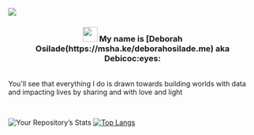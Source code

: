 ![](https://github.com/DeborahOsilade/DeborahOsilade/blob/main/Images/githb.png)

<h3 align="center"><img src="https://raw.githubusercontent.com/MartinHeinz/MartinHeinz/master/wave.gif" width="30px"> My name is [Deborah Osilade(https://msha.ke/deborahosilade.me) aka Debicoc:eyes: </h3>


<br/> You'll see that everything I do is drawn towards building worlds with data and impacting lives by sharing and with love and light<br/>
                                                                

<br/>

![Your Repository’s Stats](https://github-readme-stats.vercel.app/api?username=DeborahOsilade&show_icons=true) [![Top Langs](https://github-readme-stats.vercel.app/api/top-langs/?username=DeborahOsilade&langs_count=8)](https://github.com/DeborahOsilade/github-readme-stats)

